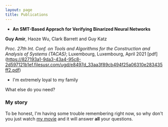 ```yaml
---
layout: page
title: Publications
---
```



- **An SMT-Based Apprach for Verifying Binarized Neural Networks**

**Guy Amir**, Haoze Wu, Clark Barrett and Guy Katz

_Proc. 27th Int. Conf. on Tools and Algorithms for the Construction and Analysis of
Systems (TACAS)_; Luxembourg, Luxembourg, April 2021
[pdf] (https://827193a1-9da3-43a4-95c8-2d597121b1ef.filesusr.com/ugd/e8497d_33aa3f89cb494f25a06310e283435ff2.pdf)


- I'm extremely loyal to my family

What else do you need?

### My story

To be honest, I'm having some trouble remembering right now, so why don't you just watch [my movie](https://en.wikipedia.org/wiki/The_Princess_Bride_%28film%29) and it will answer **all** your questions.
